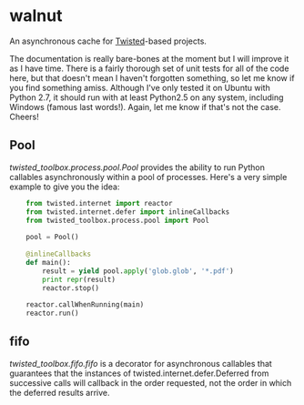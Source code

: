 walnut
======

An asynchronous cache for [Twisted](http://twistedmatrix.com)-based projects.

The documentation is really bare-bones at the moment but I will improve it
as I have time.  There is a fairly thorough set of unit tests for all of the
code here, but that doesn't mean I haven't forgotten something, so let me know
if you find something amiss.  Although I've only tested it on Ubuntu with Python
2.7, it should run with at least Python2.5 on any system, including Windows
(famous last words!).  Again, let me know if that's not the case.  Cheers!

Pool
----

*twisted_toolbox.process.pool.Pool* provides the ability to run Python
callables asynchronously within a pool of processes.  Here's a very
simple example to give you the idea:

```python
    from twisted.internet import reactor
    from twisted.internet.defer import inlineCallbacks
    from twisted_toolbox.process.pool import Pool
    
    pool = Pool()
    
    @inlineCallbacks
    def main():
        result = yield pool.apply('glob.glob', '*.pdf')
        print repr(result)
        reactor.stop()
        
    reactor.callWhenRunning(main)
    reactor.run()
```

fifo
----

*twisted_toolbox.fifo.fifo* is a decorator for asynchronous callables that
guarantees that the instances of twisted.internet.defer.Deferred from successive
calls will callback in the order requested, not the order in which the deferred
results arrive.

